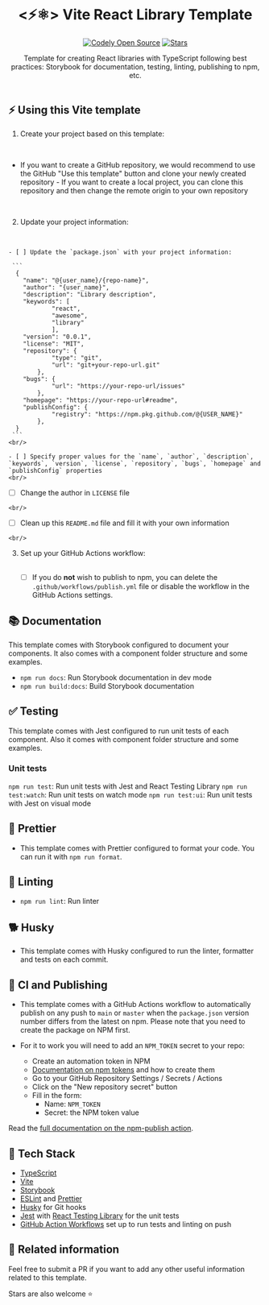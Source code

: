 <h1 align="center">
  <⚡⚛️> Vite React Library Template
</h1>

<p align="center">
    <a href="https://github.com/manuelmartin-developer"><img src="https://img.shields.io/badge/manuelmartindev-OS-green.svg?style=flat-square" alt="Codely Open Source"/></a>
    <a href="https://github.com/manuelmartin-developer/vite-library-template/stargazers">
    <img src="https://img.shields.io/github/stars/manuelmartin-developer/vite-library-template.svg?style=flat-square" alt="Stars"/>
  </a>
</p>

<p align="center">
  Template for creating React libraries with TypeScript following best practices: Storybook for documentation, testing, linting, publishing to npm, etc.
  <br />
  <br />
</p>

## ⚡ Using this Vite template

1. Create your project based on this template:
  <br />

   - If you want to create a GitHub repository, we would recommend to use the GitHub "Use this template" button and clone your newly created repository
    - If you want to create a local project, you can clone this repository and then change the remote origin to your own repository

<br/>

2. Update your project information:
  <br />

    - [ ] Update the `package.json` with your project information:
    
     ```
      {
        "name": "@{user_name}/{repo-name}",
        "author": "{user_name}",
        "description": "Library description",
        "keywords": [
                "react",
                "awesome",
                "library"
                ],
        "version": "0.0.1",
        "license": "MIT",
        "repository": {
                "type": "git",
                "url": "git+your-repo-url.git"
            },
        "bugs": {
                "url": "https://your-repo-url/issues"
            },
        "homepage": "https://your-repo-url#readme",
        "publishConfig": {
                "registry": "https://npm.pkg.github.com/@{USER_NAME}"
            },
      }
     ```
    <br/>

    - [ ] Specify proper values for the `name`, `author`, `description`, `keywords`, `version`, `license`, `repository`, `bugs`, `homepage` and `publishConfig` properties
    <br/>
   - [ ] Change the author in `LICENSE` file

    <br/>

   - [ ] Clean up this `README.md` file and fill it with your own information

    <br/>

3. Set up your GitHub Actions workflow:

    <br/>

   - [ ] If you do **not** wish to publish to npm, you can delete the `.github/workflows/publish.yml` file or disable the workflow in the GitHub Actions settings.

## 📚 Documentation

This template comes with Storybook configured to document your components. It also comes with a component folder structure and some examples.

- `npm run docs`: Run Storybook documentation in dev mode
- `npm run build:docs`: Build Storybook documentation

## ✅ Testing

This template comes with Jest configured to run unit tests of each component. Also it comes with component folder structure and some examples.

### Unit tests

`npm run test`: Run unit tests with Jest and React Testing Library
`npm run test:watch`: Run unit tests on watch mode
`npm run test:ui`: Run unit tests with Jest on visual mode

## 💅 Prettier

- This template comes with Prettier configured to format your code. You can run it with `npm run format`.

## 🔦 Linting

- `npm run lint`: Run linter

## 🐕 Husky

- This template comes with Husky configured to run the linter, formatter and tests on each commit.

## 🚀 CI and Publishing

- This template comes with a GitHub Actions workflow to automatically publish on any push to `main` or `master` when the `package.json` version number differs from the latest on npm. Please note that you need to create the package on NPM first.

- For it to work you will need to add an `NPM_TOKEN` secret to your repo:

    - Create an automation token in NPM
    - [Documentation on npm tokens](https://docs.npmjs.com/about-access-tokens) and how to create them
    - Go to your GitHub Repository Settings / Secrets / Actions
    - Click on the "New repository secret" button
    - Fill in the form:
        - Name: `NPM_TOKEN`
        - Secret: the NPM token value

Read the [full documentation on the npm-publish action](https://github.com/JS-DevTools/npm-publish).

## 🌈 Tech Stack

- [TypeScript](https://www.typescriptlang.org)
- [Vite](https://vitejs.dev)
- [Storybook](https://storybook.js.org/)
- [ESLint](https://eslint.org) and [Prettier](https://prettier.io)
- [Husky](https://typicode.github.io/husky/#/) for Git hooks
- [Jest](https://jestjs.io) with [React Testing Library](https://testing-library.com/docs/react-testing-library/intro) for the unit tests
- [GitHub Action Workflows](https://github.com/features/actions) set up to run tests and linting on push


## 🔀 Related information

Feel free to submit a PR if you want to add any other useful information related to this template.

Stars are also welcome ⭐️
